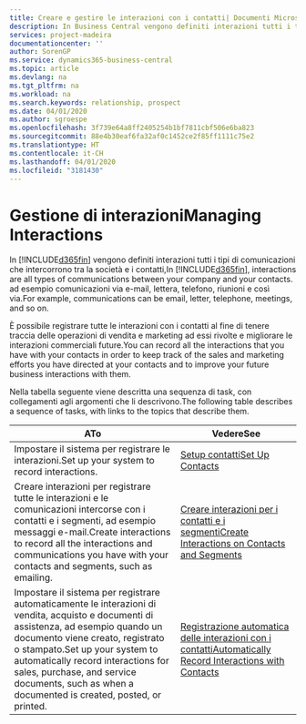 ```yaml
---
title: Creare e gestire le interazioni con i contatti| Documenti Microsoft
description: In Business Central vengono definiti interazioni tutti i tipi di comunicazioni che intercorrono tra la società e i contatti, ad esempio comunicazioni via e-mail, lettera, telefono, riunioni e così via.
services: project-madeira
documentationcenter: ''
author: SorenGP
ms.service: dynamics365-business-central
ms.topic: article
ms.devlang: na
ms.tgt_pltfrm: na
ms.workload: na
ms.search.keywords: relationship, prospect
ms.date: 04/01/2020
ms.author: sgroespe
ms.openlocfilehash: 3f739e64a8ff2405254b1bf7811cbf506e6ba823
ms.sourcegitcommit: 88e4b30eaf6fa32af0c1452ce2f85ff1111c75e2
ms.translationtype: HT
ms.contentlocale: it-CH
ms.lasthandoff: 04/01/2020
ms.locfileid: "3181430"
---
```

# <a name="managing-interactions"></a><span data-ttu-id="ae716-104">Gestione di interazioni</span><span class="sxs-lookup"><span data-stu-id="ae716-104">Managing Interactions</span></span>
<span data-ttu-id="ae716-105">In [!INCLUDE[d365fin](includes/d365fin_md.md)] vengono definiti interazioni tutti i tipi di comunicazioni che intercorrono tra la società e i contatti,</span><span class="sxs-lookup"><span data-stu-id="ae716-105">In [!INCLUDE[d365fin](includes/d365fin_md.md)], interactions are all types of communications between your company and your contacts.</span></span> <span data-ttu-id="ae716-106">ad esempio comunicazioni via e-mail, lettera, telefono, riunioni e così via.</span><span class="sxs-lookup"><span data-stu-id="ae716-106">For example, communications can be email, letter, telephone, meetings, and so on.</span></span>

<span data-ttu-id="ae716-107">È possibile registrare tutte le interazioni con i contatti al fine di tenere traccia delle operazioni di vendita e marketing ad essi rivolte e migliorare le interazioni commerciali future.</span><span class="sxs-lookup"><span data-stu-id="ae716-107">You can record all the interactions that you have with your contacts in order to keep track of the sales and marketing efforts you have directed at your contacts and to improve your future business interactions with them.</span></span>

<span data-ttu-id="ae716-108">Nella tabella seguente viene descritta una sequenza di task, con collegamenti agli argomenti che li descrivono.</span><span class="sxs-lookup"><span data-stu-id="ae716-108">The following table describes a sequence of tasks, with links to the topics that describe them.</span></span>

| <span data-ttu-id="ae716-109">A</span><span class="sxs-lookup"><span data-stu-id="ae716-109">To</span></span> | <span data-ttu-id="ae716-110">Vedere</span><span class="sxs-lookup"><span data-stu-id="ae716-110">See</span></span> |
| --- | --- |
| <span data-ttu-id="ae716-111">Impostare il sistema per registrare le interazioni.</span><span class="sxs-lookup"><span data-stu-id="ae716-111">Set up your system to record interactions.</span></span> |[<span data-ttu-id="ae716-112">Setup contatti</span><span class="sxs-lookup"><span data-stu-id="ae716-112">Set Up Contacts</span></span>](marketing-setup-contacts.md) |
|<span data-ttu-id="ae716-113">Creare interazioni per registrare tutte le interazioni e le comunicazioni intercorse con i contatti e i segmenti, ad esempio messaggi e-mail.</span><span class="sxs-lookup"><span data-stu-id="ae716-113">Create interactions to record all the interactions and communications you have with your contacts and segments, such as emailing.</span></span>|[<span data-ttu-id="ae716-114">Creare interazioni per i contatti e i segmenti</span><span class="sxs-lookup"><span data-stu-id="ae716-114">Create Interactions on Contacts and Segments</span></span>](marketing-how-create-interactions.md)|
|<span data-ttu-id="ae716-115">Impostare il sistema per registrare automaticamente le interazioni di vendita, acquisto e documenti di assistenza, ad esempio quando un documento viene creato, registrato o stampato.</span><span class="sxs-lookup"><span data-stu-id="ae716-115">Set up your system to automatically record interactions for sales, purchase, and service documents, such as when a documented is created, posted, or printed.</span></span>|[<span data-ttu-id="ae716-116">Registrazione automatica delle interazioni con i contatti</span><span class="sxs-lookup"><span data-stu-id="ae716-116">Automatically Record Interactions with Contacts</span></span>](marketing-auto-record-interactions.md)|
